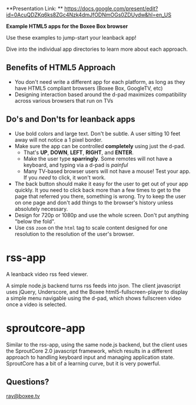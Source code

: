 
**Presentation Link:  **
https://docs.google.com/present/edit?id=0AcuQDZKq6ks8ZGc4Nzk4dmJfODNmOGs0ZDUydw&hl=en_US


**Example HTML5 apps for the Boxee Box browser**

Use these examples to jump-start your leanback app!

Dive into the individual app directories to learn more about each approach.

Benefits of HTML5 Approach
----
  * You don't need write a different app for each platform, as long as they have HTML5 compliant browsers (Boxee Box, GoogleTV, etc)
  * Designing interaction based around the d-pad maximizes compatibility across various browsers that run on TVs


Do's and Don'ts for leanback apps
---

  * Use bold colors and large text.  Don't be subtle.  A user sitting 10 feet away will not notice a 1 pixel border.
  * Make sure the app can be controlled **completely** using just the d-pad. 
      * That's **UP**, **DOWN**, **LEFT**, **RIGHT**, and **ENTER**.
      * Make the user type **sparringly**.  Some remotes will not have a keyboard, and typing via a d-pad is *painful*
      * Many TV-based browser users will not have a mouse!  Test your app.  If you *need* to click, it won't work.
  * The back button should make it easy for the user to get out of your app quickly.  It you need to click back more than a few times to get to the page that referred you there, something is wrong.  Try to keep the user on one page and don't add things to the browser's history unless absolutely necessary.
  * Design for 720p or 1080p and use the whole screen.  Don't put anything "below the fold".
  * Use css `zoom` on the `html` tag to scale content designed for one resolution to the resolution of the user's browser.

rss-app
===

A leanback video rss feed viewer.

A simple node.js backend turns rss feeds into json.  The client javascript uses jQuery, Underscore, and the Boxee html5-fullscreen-player to display a simple menu navigable using the d-pad, which shows fullscreen video once a video is selected.


sproutcore-app
===

Similar to the rss-app, using the same node.js backend, but the client uses the SproutCore 2.0 javascript framework, which results in a different approach to handling keyboard input and managing application state.  SproutCore has a bit of a learning curve, but it is very powerful.


Questions?
---
ray@boxee.tv